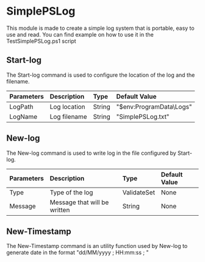 # SimplePSLog
 
This module is made to create a simple log system that is portable, easy to use and read.
You can find example on how to use it in the TestSimplePSLog.ps1 script

## Start-log
The Start-log command is used to configure the location of the log and the filename. 

| Parameters   | Description  | Type              | Default Value            |
|:-------------|:-------------|:------------------|:-------------------------|
| LogPath      | Log location | String            | "$env:ProgramData\Logs"  |
| LogName      | Log filename | String            | "SimplePSLog.txt"        |

## New-log
The New-log command is used to write log in the file configured by Start-log. 

| Parameters   | Description                  | Type              | Default Value            | 
|:-------------|:-----------------------------|:------------------|:-------------------------|
| Type         | Type of the log              | ValidateSet       | None                     |
| Message      | Message that will be written | String            | None                     |

## New-Timestamp
The New-Timestamp command is an utility function used by New-log to generate date in the format "dd/MM/yyyy ; HH:mm:ss ; "